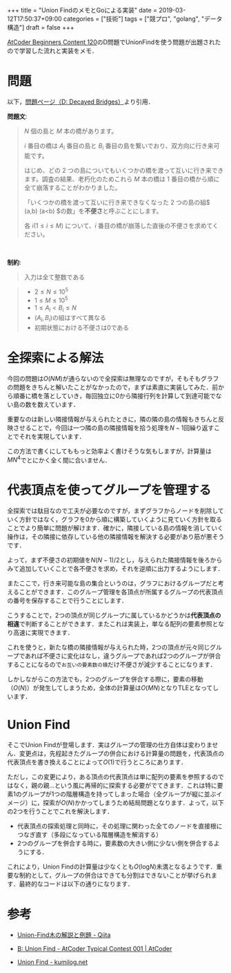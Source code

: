 +++
title = "Union FindのメモとGoによる実装"
date = 2019-03-12T17:50:37+09:00
categories = ["技術"]
tags = ["競プロ", "golang", "データ構造"]
draft = false
+++



[AtCoder Beginners Content 120](https://atcoder.jp/contests/abc120/tasks)のD問題でUnionFindを使う問題が出題されたので学習した流れと実装をメモ．



# 問題

以下，[問題ページ（D: Decayed Bridges）](https://atcoder.jp/contests/abc120/tasks/abc120_d)より引用．

**問題文**:

> $N$ 個の島と $M$ 本の橋があります。
>
> $i$ 番目の橋は $A_i$ 番目の島と $B_i$ 番目の島を繋いでおり、双方向に行き来可能です。
>
> はじめ、どの 2 つの島についてもいくつかの橋を渡って互いに行き来できます。調査の結果、老朽化のためこれら $M$ 本の橋は 1 番目の橋から順に全て崩落することがわかりました。
>
> 「いくつかの橋を渡って互いに行き来できなくなった 2 つの島の組$ (a,b) (a<b) $の数」を**不便さ**と呼ぶことにします。
>
> 各 $i (1\leq i \leq M)$ について、$i$ 番目の橋が崩落した直後の不便さを求めてください。

<br>



**制約**: 

> 入力は全て整数である

> - $2\leq N \leq 10^5$
> - $1 \leq M \leq 10^5$
> - $1 \leq A_i \lt B_i \leq N$
> - $(A_i, B_i)$の組はすべて異なる
> - 初期状態における不便さは0である



# 全探索による解法

今回の問題は$O(NM)$が通らないので全探索は無理なのですが，そもそもグラフの問題をきちんと解いたことがなかったので，まずは素直に実装してみた．前から順番に橋を落としていき，毎回独立に0から隣接行列を計算して到達可能でない島の数を数えています．

<script src="https://gist.github.com/raahii/652851fb1f45ab0b365145cabe588c36.js"></script>

重要なのは新しい隣接情報が与えられたときに，隣の隣の島の情報もきちんと反映させることで，今回は一つ隣の島の隣接情報を拾う処理を$N-1$回繰り返すことでそれを実現しています．

この方法で書くにしてももっと効率よく書けそうな気もしますが，計算量は$MN^4​$でとにかく全く間に合いません．



# 代表頂点を使ってグループを管理する

全探索では駄目なので工夫が必要なのですが，まずグラフからノードを削除していく方針ではなく，グラフを0から順に構築していくように見ていく方針を取ることでより簡単に問題が解けます．確かに，隣接している島の情報を消していく操作は，その隣接に依存している他の隣接情報を解決する必要があり筋が悪そうです．

よって，まず不便さの初期値を$N(N-1)/2$とし，与えられた隣接情報を後ろからみて追加していくことで各不便さを求め，それを逆順に出力するようにします．

またここで，行き来可能な島の集合というのは，グラフにおけるグループだと考えることができます．このグループ管理を各頂点が所属するグループの代表頂点の番号を保存することで行うことにします．

こうすることで，2つの頂点が同じグループに属しているかどうかは**代表頂点の相違**で判断することができます．またこれは実装上，単なる配列の要素参照となり高速に実現できます．

これを使うと，新たな橋の隣接情報が与えられた時，2つの頂点が元々同じグループであれば不便さに変化はなし，違うグループであれば2つのグループが併合することになるので`お互いの要素数の積`だけ不便さが減少することになります．



<script src="https://gist.github.com/raahii/930f1a6509cfdccfb99143d54e8e564b.js"></script>



しかしながらこの方法でも，2つのグループを併合する際に，要素の移動（$O(N)$）が発生してしまうため，全体の計算量は$O(MN)$となりTLEとなってしいます．



# Union Find

そこでUnion Findが登場します．実はグループの管理の仕方自体は変わりません．変更点は，先程起きたグループの併合における計算量の問題を，代表頂点の代表頂点を書き換えることによって$O(1)$で行うところにあります．

ただし，この変更により，ある頂点の代表頂点は単に配列の要素を参照するのではなく，親の親…という風に再帰的に探索する必要がでてきます．これは特に要素1のグループが1つの階層構造を持ってしまった場合（全グループが縦に並ぶイメージ）に，探索が$O(N)​$かかってしまうため結局問題となります．よって，以下の2つを行うことでこれを解決します．

- 代表頂点の探索処理と同時に，その処理に関わった全てのノードを直接根につなぎ直す（多段になっている階層構造を解消する）
- 2つのグループを併合する時に，要素数の大きい側に少ない側を併合するようにする．

これにより，Union Findの計算量は少なくとも$O(\text{log}N)$未満となるようです．重要な制約として，グループの併合はできても分割はできないことが挙げられます．最終的なコードは以下の通りになります．

<script src="https://gist.github.com/raahii/f456ddf6109b2121dfd6f451d0476d6c.js"></script>



# 参考

- [Union-Find木の解説と例題 - Qiita](https://qiita.com/ofutonfuton/items/c17dfd33fc542c222396)
- [B: Union Find - AtCoder Typical Contest 001 | AtCoder](https://atc001.contest.atcoder.jp/tasks/unionfind_a)

- [Union Find - kumilog.net](https://www.kumilog.net/entry/union-find)
